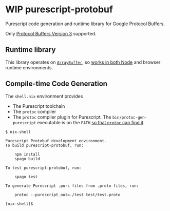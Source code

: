 # WIP purescript-protobuf

Purescript code generation and runtime library for Google Protocol Buffers.

Only
[Protocol Buffers Version 3](https://developers.google.com/protocol-buffers/docs/reference/proto3-spec)
supported.

## Runtime library

This library operates on
[`ArrayBuffer`](https://pursuit.purescript.org/packages/purescript-arraybuffer-types/docs/Data.ArrayBuffer.Types#t:ArrayBuffer), so 
[works in both Node](https://pursuit.purescript.org/packages/purescript-node-buffer/docs/Node.Buffer.Class)
and browser runtime environments.

## Compile-time Code Generation

The `shell.nix` environment provides

* The Purescript toolchain
* The `protoc` compiler
* The `protoc` compiler plugin for Purescript. The `bin/protoc-gen-purescript`
  executable is on the `PATH`
  [so that `protoc` can find it](https://developers.google.com/protocol-buffers/docs/reference/cpp/google.protobuf.compiler.plugin).

```
$ nix-shell

Purescript Protobuf development environment.
To build purescript-protobuf, run:

    npm install
    spago build

To test purescript-protobuf, run:

    spago test

To generate Purescript .purs files from .proto files, run:

    protoc --purescript_out=./test test/test.proto

[nix-shell]$
```
